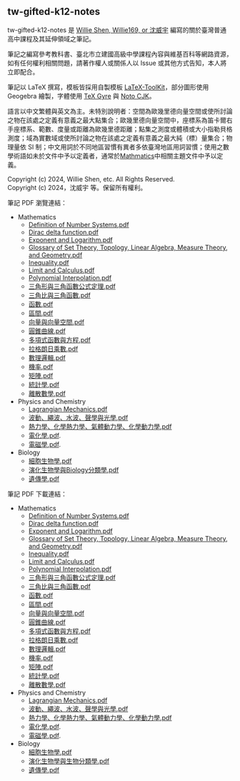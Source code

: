 ## tw-gifted-k12-notes

tw-gifted-k12-notes 是 [Willie Shen, Willie169, or 沈威宇](https://github.com/Willie169) 編寫的關於臺灣普通高中課程及其延伸領域之筆記。

筆記之編寫參考教科書、臺北市立建國高級中學課程內容與維基百科等網路資源，如有任何權利相關問題，請著作權人或關係人以 Issue 或其他方式告知，本人將立即配合。

筆記以 LaTeX 撰寫，模板皆採用自製模板 [LaTeX-ToolKit](https://github.com/Willie169/LaTeX-ToolKit)，部分圖形使用 Geogebra 繪製，字體使用 [TeX Gyre](https://ctan.org/pkg/tex-gyre) 與 [Noto CJK](https://github.com/notofonts/noto-cjk)。

語言以中文繁體與英文為主。未特別說明者：空間為歐幾里德向量空間或使所討論之物在該處之定義有意義之最大點集合；歐幾里德向量空間中，座標系為笛卡爾右手座標系、範數、度量或距離為歐幾里德距離；點集之測度或體積或大小指勒貝格測度；域為實數域或使所討論之物在該處之定義有意義之最大純（標）量集合；物理量依 SI 制；中文用詞於不同地區習慣有異者多依臺灣地區用詞習慣；使用之數學術語如未於文件中予以定義者，通常於[Mathmatics](Mathmatics)中相關主題文件中予以定義。

Copyright (c) 2024, Willie Shen, etc. All Rights Reserved.<br />
Copyright (c) 2024，沈威宇 等。保留所有權利。

筆記 PDF 瀏覽連結：

- Mathematics
  - [Definition of Number Systems.pdf](Mathematics/Definition%20of%20Number%20Systems.pdf)
  - [Dirac delta function.pdf](Mathematics/Dirac%20delta%20function.pdf)
  - [Exponent and Logarithm.pdf](Mathematics/Exponent%20and%20Logarithm.pdf)
  - [Glossary of Set Theory, Topology, Linear Algebra, Measure Theory, and Geometry.pdf](Mathematics/Glossary%20of%20Set%20Theory,%20Topology,%20Linear%20Algebra,%20Measure%20Theory,%20Geometry,%20and%20Calculus.pdf)
  - [Inequality.pdf](Mathematics/Inequality.pdf)
  - [Limit and Calculus.pdf](Mathematics/Limit%20and%20Calculus.pdf)
  - [Polynomial Interpolation.pdf](Mathematics/Polynomial%20Interpolation.pdf)
  - [三角形與三角函數公式定理.pdf](Mathematics/三角形與三角函數公式定理.pdf)
  - [三角比與三角函數.pdf](Mathematics/三角比與三角函數.pdf)
  - [函數.pdf](Mathematics/函數.pdf)
  - [區間.pdf](Mathematics/區間.pdf)
  - [向量與向量空間.pdf](Mathematics/向量與向量空間.pdf)
  - [圓錐曲線.pdf](Mathematics/圓錐曲線.pdf)
  - [多項式函數與方程.pdf](Mathematics/多項式函數與方程.pdf)
  - [拉格朗日乘數.pdf](Mathematics/拉格朗日乘數.pdf)
  - [數理邏輯.pdf](Mathematics/數理邏輯.pdf)
  - [機率.pdf](Mathematics/機率.pdf)
  - [矩陣.pdf](Mathematics/矩陣.pdf)
  - [統計學.pdf](Mathematics/統計學.pdf)
  - [離散數學.pdf](Mathematics/離散數學.pdf)
- Physics and Chemistry
  - [Lagrangian Mechanics.pdf](Physics%20and%20Chemistry/Lagrangian%20Mechanics.pdf)
  - [波動、繩波、水波、聲學與光學.pdf](Physics%20and%20Chemistry/波動、繩波、水波、聲學與光學.pdf)
  - [熱力學、化學熱力學、氣體動力學、化學動力學.pdf](Physics%20and%20Chemistry/熱力學、化學熱力學、氣體動力學、化學動力學.pdf)
  - [電化學.pdf](Physics%20and%20Chemistry/電化學.pdf).
  - [電磁學.pdf](Physics%20and%20Chemistry/電磁學.pdf).
- Biology
  - [細胞生物學.pdf](Biology/細胞生物學.pdf)
  - [演化生物學與Biology分類學.pdf](Biology/演化生物學與Biology分類學.pdf)
  - [遺傳學.pdf](Biology/遺傳學.pdf)

筆記 PDF 下載連結：

- Mathematics
  - [Definition of Number Systems.pdf](https://raw.githubusercontent.com/Willie169/tw-gifted-k12-notes/main/Mathematics/Definition%20of%20Number%20Systems.pdf)
  - [Dirac delta function.pdf](https://raw.githubusercontent.com/Willie169/tw-gifted-k12-notes/main/Mathematics/Dirac%20delta%20function.pdf)
  - [Exponent and Logarithm.pdf](https://raw.githubusercontent.com/Willie169/tw-gifted-k12-notes/main/Mathematics/Exponent%20and%20Logarithm.pdf)
  - [Glossary of Set Theory, Topology, Linear Algebra, Measure Theory, and Geometry.pdf](https://raw.githubusercontent.com/Willie169/tw-gifted-k12-notes/main/Mathematics/Glossary%20of%20Set%20Theory,%20Topology,%20Linear%20Algebra,%20Measure%20Theory,%20Geometry,%20and%20Calculus.pdf)
  - [Inequality.pdf](https://raw.githubusercontent.com/Willie169/tw-gifted-k12-notes/main/Mathematics/Inequality.pdf)
  - [Limit and Calculus.pdf](https://raw.githubusercontent.com/Willie169/tw-gifted-k12-notes/main/Mathematics/Limit%20and%20Calculus.pdf)
  - [Polynomial Interpolation.pdf](https://raw.githubusercontent.com/Willie169/tw-gifted-k12-notes/main/Mathematics/Polynomial%20Interpolation.pdf)
  - [三角形與三角函數公式定理.pdf](https://raw.githubusercontent.com/Willie169/tw-gifted-k12-notes/main/Mathematics/三角形與三角函數公式定理.pdf)
  - [三角比與三角函數.pdf](https://raw.githubusercontent.com/Willie169/tw-gifted-k12-notes/main/Mathematics/三角比與三角函數.pdf)
  - [函數.pdf](https://raw.githubusercontent.com/Willie169/tw-gifted-k12-notes/main/Mathematics/函數.pdf)
  - [區間.pdf](https://raw.githubusercontent.com/Willie169/tw-gifted-k12-notes/main/Mathematics/區間.pdf)
  - [向量與向量空間.pdf](https://raw.githubusercontent.com/Willie169/tw-gifted-k12-notes/main/Mathematics/向量與向量空間.pdf)
  - [圓錐曲線.pdf](https://raw.githubusercontent.com/Willie169/tw-gifted-k12-notes/main/Mathematics/圓錐曲線.pdf)
  - [多項式函數與方程.pdf](https://raw.githubusercontent.com/Willie169/tw-gifted-k12-notes/main/Mathematics/多項式函數與方程.pdf)
  - [拉格朗日乘數.pdf](https://raw.githubusercontent.com/Willie169/tw-gifted-k12-notes/main/Mathematics/拉格朗日乘數.pdf)
  - [數理邏輯.pdf](https://raw.githubusercontent.com/Willie169/tw-gifted-k12-notes/main/Mathematics/數理邏輯.pdf)
  - [機率.pdf](https://raw.githubusercontent.com/Willie169/tw-gifted-k12-notes/main/Mathematics/機率.pdf)
  - [矩陣.pdf](https://raw.githubusercontent.com/Willie169/tw-gifted-k12-notes/main/Mathematics/矩陣.pdf)
  - [統計學.pdf](https://raw.githubusercontent.com/Willie169/tw-gifted-k12-notes/main/Mathematics/統計學.pdf)
  - [離散數學.pdf](https://raw.githubusercontent.com/Willie169/tw-gifted-k12-notes/main/Mathematics/離散數學.pdf)
- Physics and Chemistry
  - [Lagrangian Mechanics.pdf](https://raw.githubusercontent.com/Willie169/tw-gifted-k12-notes/main/Physics%20and%20Chemistry/Lagrangian%20Mechanics.pdf)
  - [波動、繩波、水波、聲學與光學.pdf](https://raw.githubusercontent.com/Willie169/tw-gifted-k12-notes/main/Physics%20and%20Chemistry/波動、繩波、水波、聲學與光學.pdf)
  - [熱力學、化學熱力學、氣體動力學、化學動力學.pdf](https://raw.githubusercontent.com/Willie169/tw-gifted-k12-notes/main/Physics%20and%20Chemistry/熱力學、化學熱力學、氣體動力學、化學動力學.pdf)
  - [電化學.pdf](https://raw.githubusercontent.com/Willie169/tw-gifted-k12-notes/main/Physics%20and%20Chemistry/電化學.pdf).
  - [電磁學.pdf](https://raw.githubusercontent.com/Willie169/tw-gifted-k12-notes/main/Physics%20and%20Chemistry/電磁學.pdf).
- Biology
  - [細胞生物學.pdf](https://raw.githubusercontent.com/Willie169/tw-gifted-k12-notes/main/Biology/細胞生物學.pdf)
  - [演化生物學與生物分類學.pdf](https://raw.githubusercontent.com/Willie169/tw-gifted-k12-notes/main/Biology/演化生物學與生物分類學.pdf)
  - [遺傳學.pdf](https://raw.githubusercontent.com/Willie169/tw-gifted-k12-notes/main/Biology/遺傳學.pdf)
